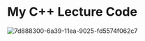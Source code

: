 # My C++ Lecture Code
![7d888300-6a39-11ea-9025-fd5574f062c7](https://user-images.githubusercontent.com/97939488/203729967-a8fed16d-1a34-41ea-badb-cc1a475e40af.png)
